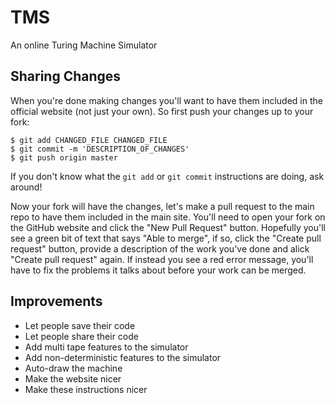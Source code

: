 # TMS

An online Turing Machine Simulator

## Sharing Changes

When you're done making changes you'll want to have them included in the official website (not just your own). So first push your changes up to your fork:

    $ git add CHANGED_FILE CHANGED_FILE
    $ git commit -m 'DESCRIPTION_OF_CHANGES'
    $ git push origin master

If you don't know what the `git add` or `git commit` instructions are doing, ask around!

Now your fork will have the changes, let's make a pull request to the main repo to have them included in the main site. You'll need to open your fork on the GitHub website and click the "New Pull Request" button. Hopefully you'll see a green bit of text that says "Able to merge", if so, click the "Create pull request" button, provide a description of the work you've done and alick "Create pull request" again. If instead you see a red error message, you'll have to fix the problems it talks about before your work can be merged.


## Improvements

- Let people save their code
- Let people share their code
- Add multi tape features to the simulator
- Add non-deterministic features to the simulator
- Auto-draw the machine
- Make the website nicer
- Make these instructions nicer

